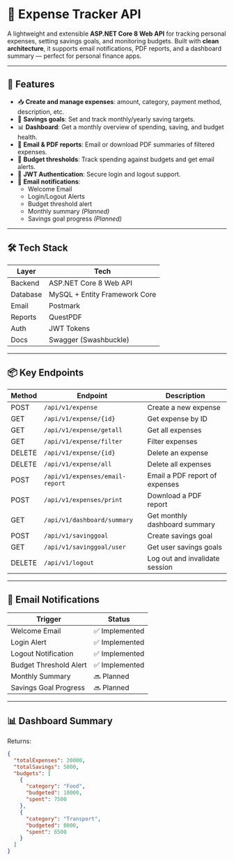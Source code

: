 # 💸 Expense Tracker API

A lightweight and extensible **ASP.NET Core 8 Web API** for tracking personal expenses, setting savings goals, and monitoring budgets. Built with **clean architecture**, it supports email notifications, PDF reports, and a dashboard summary — perfect for personal finance apps.

---

## 🚀 Features

- 📥 **Create and manage expenses**: amount, category, payment method, description, etc.
- 🧠 **Savings goals**: Set and track monthly/yearly saving targets.
- 📊 **Dashboard**: Get a monthly overview of spending, saving, and budget health.
- 📨 **Email & PDF reports**: Email or download PDF summaries of filtered expenses.
- 🧾 **Budget thresholds**: Track spending against budgets and get email alerts.
- 🔐 **JWT Authentication**: Secure login and logout support.
- 📧 **Email notifications**:
  - Welcome Email
  - Login/Logout Alerts
  - Budget threshold alert
  - Monthly summary *(Planned)*
  - Savings goal progress *(Planned)*

---

## 🛠 Tech Stack

| Layer      | Tech                          |
|------------|-------------------------------|
| Backend    | ASP.NET Core 8 Web API        |
| Database   | MySQL + Entity Framework Core |
| Email      | Postmark                      |
| Reports    | QuestPDF                      |
| Auth       | JWT Tokens                    |
| Docs       | Swagger (Swashbuckle)         |

---

## 📦 Key Endpoints

| Method | Endpoint                              | Description                          |
|--------|---------------------------------------|--------------------------------------|
| POST   | `/api/v1/expense`                     | Create a new expense                 |
| GET    | `/api/v1/expense/{id}`                | Get expense by ID                    |
| GET    | `/api/v1/expense/getall`              | Get all expenses                     |
| GET    | `/api/v1/expense/filter`              | Filter expenses                      |
| DELETE | `/api/v1/expense/{id}`                | Delete an expense                    |
| DELETE | `/api/v1/expense/all`                 | Delete all expenses                  |
| POST   | `/api/v1/expenses/email-report`       | Email a PDF report of expenses       |
| POST   | `/api/v1/expenses/print`              | Download a PDF report                |
| GET    | `/api/v1/dashboard/summary`           | Get monthly dashboard summary        |
| POST   | `/api/v1/savinggoal`                  | Create savings goal                  |
| GET    | `/api/v1/savinggoal/user`             | Get user savings goals               |
| DELETE | `/api/v1/logout`                      | Log out and invalidate session       |

---

## 📧 Email Notifications

| Trigger                  | Status       |
|--------------------------|--------------|
| Welcome Email            | ✅ Implemented |
| Login Alert              | ✅ Implemented |
| Logout Notification      | ✅ Implemented |
| Budget Threshold Alert   | ✅ Implemented |
| Monthly Summary          | 🔜 Planned    |
| Savings Goal Progress    | 🔜 Planned    |

---

## 📊 Dashboard Summary

Returns:

```json
{
  "totalExpenses": 20000,
  "totalSavings": 5000,
  "budgets": [
    {
      "category": "Food",
      "budgeted": 10000,
      "spent": 7500
    },
    {
      "category": "Transport",
      "budgeted": 8000,
      "spent": 6500
    }
  ]
}
